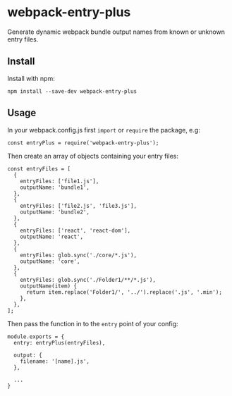 # webpack-entry-plus

Generate dynamic webpack bundle output names from known or unknown entry files.

## Install

Install with npm:

```
npm install --save-dev webpack-entry-plus
```

## Usage

In your webpack.config.js first `import` or `require` the package, e.g:

```
const entryPlus = require('webpack-entry-plus');
```

Then create an array of objects containing your entry files:

```
const entryFiles = [
  {
    entryFiles: ['file1.js'],
    outputName: 'bundle1',
  },
  {
    entryFiles: ['file2.js', 'file3.js'],
    outputName: 'bundle2',
  },
  {
    entryFiles: ['react', 'react-dom'],
    outputName: 'react',
  },
  {
    entryFiles: glob.sync('./core/*.js'),
    outputName: 'core',
  },
  {
    entryFiles: glob.sync('./Folder1/**/*.js'),
    outputName(item) {
      return item.replace('Folder1/', '../').replace('.js', '.min');
    },
  },
];
```

Then pass the function in to the `entry` point of your config:

```
module.exports = {
  entry: entryPlus(entryFiles),

  output: {
    filename: '[name].js',
  },

  ...
}
```
